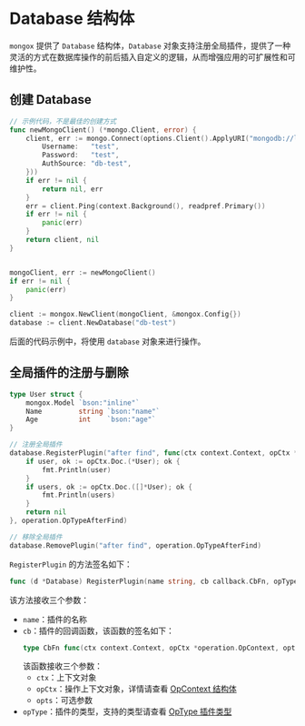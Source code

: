 # Database 结构体
`mongox` 提供了 `Database` 结构体，`Database` 对象支持注册全局插件，提供了一种灵活的方式在数据库操作的前后插入自定义的逻辑，从而增强应用的可扩展性和可维护性。

## 创建 Database
```go
// 示例代码，不是最佳的创建方式
func newMongoClient() (*mongo.Client, error) {
	client, err := mongo.Connect(options.Client().ApplyURI("mongodb://localhost:27017").SetAuth(options.Credential{
		Username:   "test",
		Password:   "test",
		AuthSource: "db-test",
	}))
	if err != nil {
		return nil, err
	}
	err = client.Ping(context.Background(), readpref.Primary())
	if err != nil {
		panic(err)
	}
	return client, nil
}


mongoClient, err := newMongoClient()
if err != nil {
    panic(err)
}

client := mongox.NewClient(mongoClient, &mongox.Config{})
database := client.NewDatabase("db-test")
```

后面的代码示例中，将使用 `database` 对象来进行操作。

## 全局插件的注册与删除
```go
type User struct {
	mongox.Model `bson:"inline"`
	Name         string `bson:"name"`
	Age          int    `bson:"age"`
}

// 注册全局插件
database.RegisterPlugin("after find", func(ctx context.Context, opCtx *operation.OpContext, opts ...any) error {
    if user, ok := opCtx.Doc.(*User); ok {
        fmt.Println(user)
    }
    if users, ok := opCtx.Doc.([]*User); ok {
        fmt.Println(users)
    }
    return nil
}, operation.OpTypeAfterFind)

// 移除全局插件
database.RemovePlugin("after find", operation.OpTypeAfterFind)
```

`RegisterPlugin` 的方法签名如下：
```go
func (d *Database) RegisterPlugin(name string, cb callback.CbFn, opType operation.OpType)
```

该方法接收三个参数：
- `name`：插件的名称
- `cb`：插件的回调函数，该函数的签名如下：
    ```go
    type CbFn func(ctx context.Context, opCtx *operation.OpContext, opts ...any) error
    ```
  该函数接收三个参数：
    - `ctx`：上下文对象
    - `opCtx`：操作上下文对象，详情请查看 [OpContext 结构体](../plugins/op-context)
    - `opts`：可选参数
- `opType`：插件的类型，支持的类型请查看 [OpType 插件类型](../plugins/op-type)